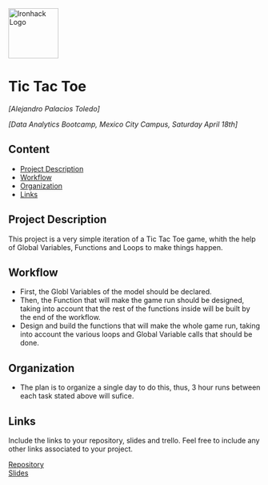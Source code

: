 <img src="https://bit.ly/2VnXWr2" alt="Ironhack Logo" width="100"/>

# Tic Tac Toe
*[Alejandro Palacios Toledo]*

*[Data Analytics Bootcamp, Mexico City Campus, Saturday April 18th]*

## Content
- [Project Description](#project-description)
- [Workflow](#workflow)
- [Organization](#organization)
- [Links](#links)

<a name="project-description"></a>

## Project Description
This project is a very simple iteration of a Tic Tac Toe game, whith the help of Global Variables, Functions and Loops to make things happen. 

<a name="workflow"></a>

## Workflow
- First, the Globl Variables of the model should be declared.
- Then, the Function that will make the game run should be designed, taking into account that the rest of the functions inside will be built by the end of the workflow. 
- Design and build the functions that will make the whole game run, taking into account the various loops and Global Variable calls that should be done. 

<a name="organization"></a>

## Organization
- The plan is to organize a single day to do this, thus, 3 hour runs between each task stated above will sufice. 

<a name="links"></a>

## Links
Include the links to your repository, slides and trello. Feel free to include any other links associated to your project. 

[Repository](https://github.com/varrett/project-build-your-own-game)  
[Slides](https://docs.google.com/presentation/d/1k-l8D2QAfdW3PINk-tOkrI7rLE6HYPN-YHGPZEP7lrg/edit?usp=sharing)
